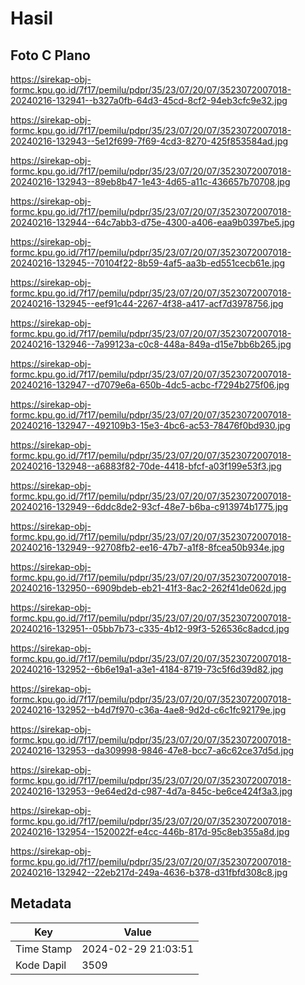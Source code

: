 # Hasil

## Foto C Plano

https://sirekap-obj-formc.kpu.go.id/7f17/pemilu/pdpr/35/23/07/20/07/3523072007018-20240216-132941--b327a0fb-64d3-45cd-8cf2-94eb3cfc9e32.jpg

https://sirekap-obj-formc.kpu.go.id/7f17/pemilu/pdpr/35/23/07/20/07/3523072007018-20240216-132943--5e12f699-7f69-4cd3-8270-425f853584ad.jpg

https://sirekap-obj-formc.kpu.go.id/7f17/pemilu/pdpr/35/23/07/20/07/3523072007018-20240216-132943--89eb8b47-1e43-4d65-a11c-436657b70708.jpg

https://sirekap-obj-formc.kpu.go.id/7f17/pemilu/pdpr/35/23/07/20/07/3523072007018-20240216-132944--64c7abb3-d75e-4300-a406-eaa9b0397be5.jpg

https://sirekap-obj-formc.kpu.go.id/7f17/pemilu/pdpr/35/23/07/20/07/3523072007018-20240216-132945--70104f22-8b59-4af5-aa3b-ed551cecb61e.jpg

https://sirekap-obj-formc.kpu.go.id/7f17/pemilu/pdpr/35/23/07/20/07/3523072007018-20240216-132945--eef91c44-2267-4f38-a417-acf7d3978756.jpg

https://sirekap-obj-formc.kpu.go.id/7f17/pemilu/pdpr/35/23/07/20/07/3523072007018-20240216-132946--7a99123a-c0c8-448a-849a-d15e7bb6b265.jpg

https://sirekap-obj-formc.kpu.go.id/7f17/pemilu/pdpr/35/23/07/20/07/3523072007018-20240216-132947--d7079e6a-650b-4dc5-acbc-f7294b275f06.jpg

https://sirekap-obj-formc.kpu.go.id/7f17/pemilu/pdpr/35/23/07/20/07/3523072007018-20240216-132947--492109b3-15e3-4bc6-ac53-78476f0bd930.jpg

https://sirekap-obj-formc.kpu.go.id/7f17/pemilu/pdpr/35/23/07/20/07/3523072007018-20240216-132948--a6883f82-70de-4418-bfcf-a03f199e53f3.jpg

https://sirekap-obj-formc.kpu.go.id/7f17/pemilu/pdpr/35/23/07/20/07/3523072007018-20240216-132949--6ddc8de2-93cf-48e7-b6ba-c913974b1775.jpg

https://sirekap-obj-formc.kpu.go.id/7f17/pemilu/pdpr/35/23/07/20/07/3523072007018-20240216-132949--92708fb2-ee16-47b7-a1f8-8fcea50b934e.jpg

https://sirekap-obj-formc.kpu.go.id/7f17/pemilu/pdpr/35/23/07/20/07/3523072007018-20240216-132950--6909bdeb-eb21-41f3-8ac2-262f41de062d.jpg

https://sirekap-obj-formc.kpu.go.id/7f17/pemilu/pdpr/35/23/07/20/07/3523072007018-20240216-132951--05bb7b73-c335-4b12-99f3-526536c8adcd.jpg

https://sirekap-obj-formc.kpu.go.id/7f17/pemilu/pdpr/35/23/07/20/07/3523072007018-20240216-132952--6b6e19a1-a3e1-4184-8719-73c5f6d39d82.jpg

https://sirekap-obj-formc.kpu.go.id/7f17/pemilu/pdpr/35/23/07/20/07/3523072007018-20240216-132952--b4d7f970-c36a-4ae8-9d2d-c6c1fc92179e.jpg

https://sirekap-obj-formc.kpu.go.id/7f17/pemilu/pdpr/35/23/07/20/07/3523072007018-20240216-132953--da309998-9846-47e8-bcc7-a6c62ce37d5d.jpg

https://sirekap-obj-formc.kpu.go.id/7f17/pemilu/pdpr/35/23/07/20/07/3523072007018-20240216-132953--9e64ed2d-c987-4d7a-845c-be6ce424f3a3.jpg

https://sirekap-obj-formc.kpu.go.id/7f17/pemilu/pdpr/35/23/07/20/07/3523072007018-20240216-132954--1520022f-e4cc-446b-817d-95c8eb355a8d.jpg

https://sirekap-obj-formc.kpu.go.id/7f17/pemilu/pdpr/35/23/07/20/07/3523072007018-20240216-132942--22eb217d-249a-4636-b378-d31fbfd308c8.jpg


## Metadata

| Key        | Value               |
| ---------- | ------------------- |
| Time Stamp | 2024-02-29 21:03:51 |
| Kode Dapil | 3509                |



